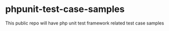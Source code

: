 # phpunit-test-case-samples
This public repo will have php unit test framework related test case samples
